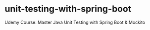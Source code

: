 # unit-testing-with-spring-boot
Udemy Course: Master Java Unit Testing with Spring Boot &amp; Mockito
